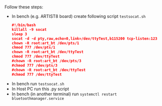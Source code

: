 Follow these steps:
- In bench (e.g. ARTIST8 board) create following script `testsocat.sh`
    ```json
    #!/bin/bash
    killall -9 socat
    sleep 3
    socat -d -d pty,raw,echo=0,link=/dev/ttyTest,b115200 tcp-listen:12345 &
    chown -R root:art_bt /dev/pts/1
    chmod 777 /dev/pts/1
    chown -R root:art_bt /dev/ttyTest
    chmod 777 /dev/ttyTest
    #chown -R root:art_bt /dev/pts/3
    #chmod 777 /dev/pts/3
    #chown -R root:art_bt /dev/ttyTest
    #chmod 777 /dev/ttyTest
    ```
- In bench run `testsocat.sh`
- In Host PC run this .py script
- In bench (in another terminal) run `systemctl restart bluetoothmanager.service`






